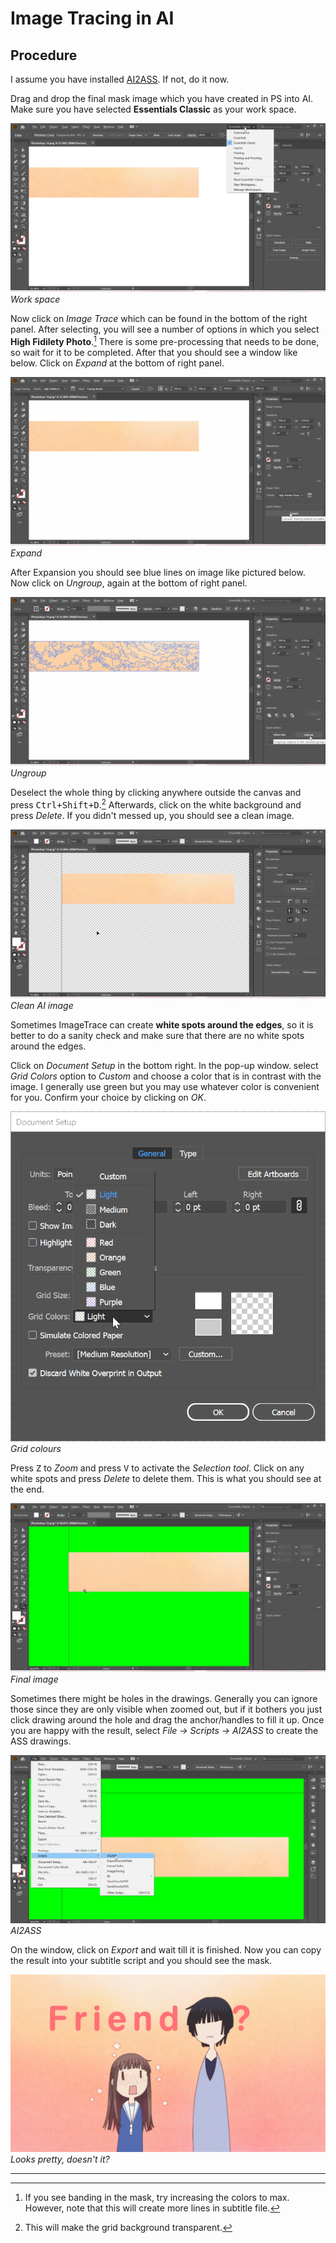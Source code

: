 # Image Tracing in AI

## Procedure

I assume you have installed [AI2ASS][].
If not, do it now.

Drag and drop the final mask image
which you have created in PS
into AI.
Make sure you have selected **Essentials Classic**
as your work space.

![Work_Space](images/ai/work_space.png)
_Work space_

Now click on _Image Trace_
which can be found in the bottom of the right panel.
After selecting, you will see a number of options
in which you select **High Fidilety Photo**.[^1]
There is some pre-processing that needs to be done,
so wait for it to be completed.
After that you should see a window like below.
Click on _Expand_ at the bottom of right panel.

![Expand](images/ai/expand.png)
_Expand_

After Expansion
you should see blue lines on image like pictured below.
Now click on _Ungroup_,
again at the bottom of right panel.

![Ungroup](images/ai/ungroup.png)
_Ungroup_

Deselect the whole thing
by clicking anywhere outside the canvas
and press <kbd>Ctrl+Shift+D</kbd>.[^2]
Afterwards, click on the white background and press _Delete_.
If you didn't messed up,
you should see a clean image.

![Clean_Image](images/ai/clean_image.png)
_Clean AI image_

Sometimes ImageTrace can create
**white spots around the edges**,
so it is better to do a sanity check
and make sure that there are no white spots around the edges.

Click on _Document Setup_ in the bottom right.
In the pop-up window.
select _Grid Colors_ option to _Custom_
and choose a color that is in contrast with the image.
I generally use green
but you may use whatever color is convenient for you.
Confirm your choice by clicking on _OK_.

![Grid_Window](images/ai/grid_window.png)
_Grid colours_

Press <kbd>Z</kbd> to _Zoom_
and press <kbd>V</kbd> to activate the _Selection tool_.
Click on any white spots and press _Delete_ to delete them.
This is what you should see at the end.

![Final_AI_Image](images/ai/final_ai_image.png)
_Final image_

Sometimes there might be holes in the drawings.
Generally you can ignore those
since they are only visible when zoomed out,
but if it bothers you
just click drawing around the hole
and drag the anchor/handles to fill it up.
Once you are happy with the result,
select _File → Scripts → AI2ASS_ to create the ASS drawings.

![AI2ASS](images/ai/ai2ass.png)
_AI2ASS_

On the window,
click on _Export_ and wait till it is finished.
Now you can copy the result into your subtitle script
and you should see the mask.

![Final TS](images/ai/final_image.png)
_Looks pretty, doesn't it?_

---

[^1]: If you see banding in the mask,
try increasing the colors to max.
However, note that this will create more lines in subtitle file.

[^2]: This will make the grid background transparent.

[ai2ass]: https://github.com/TypesettingTools/AI2ASS
